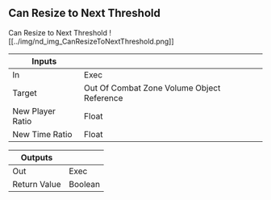 ## Can Resize to Next Threshold
Can Resize to Next Threshold
![[../img/nd_img_CanResizeToNextThreshold.png]]

|Inputs||
|--|--|
| In | Exec |
| Target | Out Of Combat Zone Volume Object Reference |
| New Player Ratio | Float |
| New Time Ratio | Float |

|Outputs||
|--|--|
| Out | Exec |
| Return Value | Boolean |
